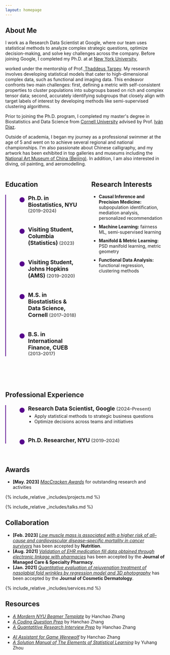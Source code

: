 ```yaml
---
layout: homepage
---
```


## About Me

<!-- I'm a <a href="https://med.nyu.edu/departments-institutes/population-health/divisions-sections-centers/biostatistics/" target="_blank"> Statistics</a> Ph.D. candidate at <a href="https://www.nyu.edu/" target="_blank"> New York University</a>, -->
I work as a Research Data Scientist at Google, where our team uses statistical methods to analyze complex strategic questions, optimize decision-making, and solve key challenges across the company. Before joining Google, I completed my Ph.D. at at <a href="https://www.nyu.edu/" target="_blank"> New York University</a>,
<!-- 's <a href="https://med.nyu.edu/" target="_blank"> Grossman School of Medicine</a> -->
<!-- , specifically within the <a href="https://med.nyu.edu/research/sackler-institute-graduate-biomedical-sciences/" target="_blank"> Vilcek institute of Biomedical Sciences</a> and the Department of <a href="https://med.nyu.edu/departments-institutes/population-health/" target="_blank"> Population Health</a>. Under the mentorship of Prof.  -->
worked under the mentorship of Prof.<a href="https://scholar.google.com/citations?user=QtyFQVYAAAAJ&hl=en" target="_blank"> Thaddeus Tarpey</a>. My research involves developing statistical models that cater to high-dimensional complex data, such as functional and imaging data. This endeavor confronts two main challenges: first, defining a metric with self-consistent properties to cluster populations into subgroups based on rich and complex tensor data; second, accurately identifying subgroups that closely align with target labels of interest by developing methods like semi-supervised clustering algorithms.
<!-- In the summer of 2022, I had the opportunity to work as a Research Data Scientist Intern at <a href="https://about.google" target="_blank"> Google</a>, where I applied my statistical skills to real-world problems.  -->
Prior to joining the Ph.D. program, I completed my master's degree in Biostatistics and Data Science from <a href="https://www.cornell.edu" target = "_blank"> Cornell University</a> advised by Prof. <a href= "https://www.idiaz.xyz" target = "_blank"> Iván Díaz</a>.
<!-- and my bachelor's degree in International Finance from <a href="https://www.cueb.edu.cn" target = "_blank"> Capital University of Economics and Business</a>.  -->
<!-- 
I am an alumnus of the <a href="https://opencasestudies.github.io/" target="_blank"> Open Case Study Project</a> at <a href="https://www.jhsph.edu/" target="_blank"> the Bloomberg School of Public Health </a> of <a href="https://www.jhu.edu/" target="_blank"> the Johns Hopkins University</a>. -->

Outside of academia, I began my journey as a professional swimmer at the age of 5 and went on to achieve several regional and national championships. I'm also passionate about Chinese calligraphy, and my artwork has been exhibited in top galleries and museums including the <a href="http://www.namoc.org/" target="_blank"> National Art Museum of China (Beijing)</a>. In addition, I am also interested in diving, oil painting, and aeromodelling.


<style>
  .timeline-block {
    position: relative;
    padding-left: 40px;
    margin-bottom: 40px;
  }

  .timeline-block::before {
    content: '';
    position: absolute;
    left: 10px;
    top: 5px;
    width: 16px;
    height: 16px;
    background-color: #57068C;
    border: 3px solid white;
    border-radius: 50%;
    z-index: 1;
  }

  .timeline-container {
    position: relative;
    margin-top: 20px;
    padding-left: 30px;
    border-left: 2px solid #57068C;
  }

  .timeline-block h3 {
    margin: 0;
    font-size: 1.1rem;
  }

  .timeline-block small {
    font-size: 0.9rem;
    color: #666;
  }

  .timeline-block ul {
    padding-left: 20px;
    margin-top: 5px;
    list-style: disc;
  }

  .research-interests li {
    margin-bottom: 10px;
  }

  @media (max-width: 800px) {
    .grid-container {
      grid-template-columns: 1fr !important;
    }
  }
</style>

<div class="grid-container" style="display: grid; grid-template-columns: 1fr 1fr; gap: 40px; max-width: 1200px; margin: auto;">
  <!-- Education -->
  <div>
    <h2>Education</h2>
    <div class="timeline-container">
      <div class="timeline-block">
        <h3>Ph.D. in Biostatistics, NYU <small>(2019–2024)</small></h3>
      </div>
      <div class="timeline-block">
        <h3>Visiting Student, Columbia (Statistics) <small>(2023)</small></h3>
      </div>
      <div class="timeline-block">
        <h3>Visiting Student, Johns Hopkins (AMS) <small>(2019–2020)</small></h3>
      </div>
      <div class="timeline-block">
        <h3>M.S. in Biostatistics & Data Science, Cornell <small>(2017–2018)</small></h3>
      </div>
      <div class="timeline-block">
        <h3>B.S. in International Finance, CUEB <small>(2013–2017)</small></h3>
      </div>
    </div>
  </div>

  <!-- Research Interests -->
  <div>
    <h2>Research Interests</h2>
    <ul class="research-interests">
      <li><strong>Causal Inference and Precision Medicine:</strong> subpopulation identification, mediation analysis, personalized recommendation</li>
      <li><strong>Machine Learning:</strong> fairness ML, semi-supervised learning</li>
      <li><strong>Manifold & Metric Learning:</strong> PSD manifold learning, metric geometry</li>
      <li><strong>Functional Data Analysis:</strong> functional regression, clustering methods</li>
    </ul>
  </div>

  <!-- Professional Experience -->
  <div style="grid-column: 1 / span 2;">
    <h2>Professional Experience</h2>
    <div class="timeline-container">
      <div class="timeline-block">
        <h3>Research Data Scientist, Google <small>(2024–Present)</small></h3>
        <ul>
          <li>Apply statistical methods to strategic business questions</li>
          <li>Optimize decisions across teams and initiatives</li>
        </ul>
      </div>
      <div class="timeline-block">
        <h3>Ph.D. Researcher, NYU <small>(2019–2024)</small></h3>
      </div>
    </div>
  </div>
</div>


## Awards
- **[May. 2023]** <a href="https://gsas.nyu.edu/admissions/financial-aid/graduate-school-fellowships-and-assistantships.html" target="_blank">*MacCracken Awards*</a> for outstanding research and activities


<!-- {% include_relative _includes/publications.md %} -->

{% include_relative _includes/projects.md %}

{% include_relative _includes/talks.md %}







## Collaboration

<!-- - **[Feb. 2020]** Our paper about incremental learning is accepted to CVPR 2020.
- **[Feb. 2020]** We will host the ACM Multimedia Asia 2020 conference in Singapore!
- **[Sept. 2019]** Our paper about few-shot learning is accepted to NeurIPS 2019. -->
- **[Feb. 2023]** <a href="https://www.sciencedirect.com/science/article/pii/S089990072200346X" target="_blank">*Low muscle mass is associated with a higher risk of all–cause and cardiovascular disease–specific mortality in cancer survivors*</a> has been accepted by **Nutrition**. 
- **[Aug. 2021]** <a href="https://www.jmcp.org/doi/full/10.18553/jmcp.2021.27.10.1482" target="_blank">*Validation of EHR medication fill data obtained through electronic linkage with pharmacies*</a> has been accepted by the **Journal of Managed Care & Specialty Pharmacy**.
- **[Jan. 2021]** <a href="https://onlinelibrary.wiley.com/doi/abs/10.1111/jocd.13486" target="_blank">*Quantitative evaluation of rejuvenation treatment of nasolabial fold wrinkles by regression model and 3D photography*</a> has been accepted by the **Journal of Cosmetic Dermatology**.


{% include_relative _includes/services.md %}



## Resources
- <a href="https://github.com/Hanchao-Zhang/nyu_mordern_beamer_template/blob/main/demo.pdf" target="_blank">*A Mordern NYU Beamer Template*</a> by Hanchao Zhang
- <a href="https://github.com/Hanchao-Zhang/LeetCode-Prep/blob/main/main.pdf" target="_blank">*A Coding Question Prep*</a> by Hanchao Zhang
- <a href="https://github.com/Hanchao-Zhang/LeetQuant-Note/blob/main/Prep/Quant%20Research.pdf" target="_blank">*A Quantatitive Research Interview Prep*</a> by Hanchao Zhang
<!-- https://yuhangzhou88.github.io/ESL_Solution/  -->
- <a href="https://werewolf-assistant.streamlit.app/" target="_blank">*AI Assistant for Game Werewolf*</a> by Hanchao Zhang
- <a href="https://yuhangzhou88.github.io/ESL_Solution/" target="_blank">*A Solution Manual of The Elements of Statistical Learning*</a> by Yuhang Zhou
